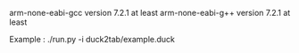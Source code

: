 arm-none-eabi-gcc version 7.2.1 at least
arm-none-eabi-g++ version 7.2.1 at least

Example :
./run.py -i duck2tab/example.duck